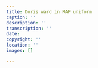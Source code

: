 ```yaml
---
title: Doris ward in RAF uniform
caption: ''
description: ''
transcription: ''
date: 
copyright: ''
location: ''
images: []

---
```

